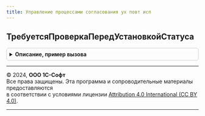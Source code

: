 ```yaml
---
title: Управление процессами согласования ух повт исп
---
```



## ТребуетсяПроверкаПередУстановкойСтатуса
<details style="margin: 1em 0; padding: 0.5em; border: 1px solid #ccc; border-radius: 6px;">

<summary style="font-weight: bold; cursor: pointer;">Описание, пример вызова</summary>

```bsl

Функция ТребуетсяПроверкаПередУстановкойСтатуса(ОбъектСсылка) Экспорт
```

Пример вызова
```bsl
Результат = УправлениеПроцессамиСогласованияУХПовтИсп.ТребуетсяПроверкаПередУстановкойСтатуса(ОбъектСсылка) 
```
</details>

---

© 2024, **ООО 1С-Софт**  
Все права защищены. Эта программа и сопроводительные материалы предоставляются  
в соответствии с условиями лицензии [Attribution 4.0 International (CC BY 4.0)](https://creativecommons.org/licenses/by/4.0/legalcode).

---
